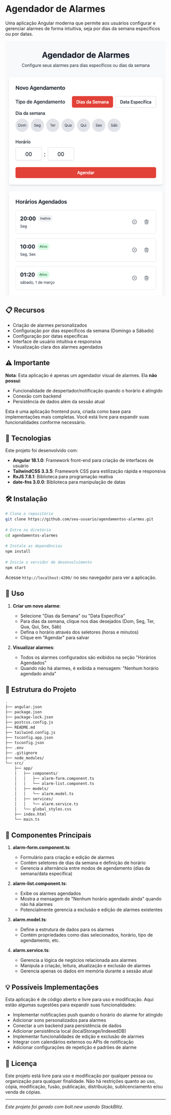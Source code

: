 # Agendador de Alarmes

Uma aplicação Angular moderna que permite aos usuários configurar e gerenciar alarmes de forma intuitiva, seja por dias da semana específicos ou por datas.

![Agendador de Alarmes Screenshot](./image.png)

## 📋 Recursos

- Criação de alarmes personalizados
- Configuração por dias específicos da semana (Domingo a Sábado)
- Configuração por datas específicas
- Interface de usuário intuitiva e responsiva
- Visualização clara dos alarmes agendados

## ⚠️ Importante

**Nota**: Esta aplicação é apenas um agendador visual de alarmes. Ela **não possui**:
- Funcionalidade de despertador/notificação quando o horário é atingido
- Conexão com backend
- Persistência de dados além da sessão atual

Esta é uma aplicação frontend pura, criada como base para implementações mais completas. Você está livre para expandir suas funcionalidades conforme necessário.

## 🚀 Tecnologias

Este projeto foi desenvolvido com:

- **Angular 18.1.0**: Framework front-end para criação de interfaces de usuário
- **TailwindCSS 3.3.5**: Framework CSS para estilização rápida e responsiva
- **RxJS 7.8.1**: Biblioteca para programação reativa
- **date-fns 3.0.0**: Biblioteca para manipulação de datas

## 🛠️ Instalação

```bash
# Clone o repositório
git clone https://github.com/seu-usuario/agendamentos-alarmes.git

# Entre no diretório
cd agendamentos-alarmes

# Instale as dependências
npm install

# Inicie o servidor de desenvolvimento
npm start
```

Acesse `http://localhost:4200/` no seu navegador para ver a aplicação.

## 📱 Uso

1. **Criar um novo alarme**:
   - Selecione "Dias da Semana" ou "Data Específica"
   - Para dias da semana, clique nos dias desejados (Dom, Seg, Ter, Qua, Qui, Sex, Sáb)
   - Defina o horário através dos seletores (horas e minutos)
   - Clique em "Agendar" para salvar

2. **Visualizar alarmes**:
   - Todos os alarmes configurados são exibidos na seção "Horários Agendados"
   - Quando não há alarmes, é exibida a mensagem: "Nenhum horário agendado ainda"

## 🧩 Estrutura do Projeto

```
.
├── angular.json
├── package.json
├── package-lock.json
├── postcss.config.js
├── README.md
├── tailwind.config.js
├── tsconfig.app.json
├── tsconfig.json
├── .env
├── .gitignore
├── node_modules/
└── src/
    ├── app/
    │   ├── components/
    │   │   ├── alarm-form.component.ts
    │   │   └── alarm-list.component.ts
    │   ├── models/
    │   │   └── alarm.model.ts
    │   ├── services/
    │   │   └── alarm.service.ts
    │   └── global_styles.css
    ├── index.html
    └── main.ts
```

## 🔄 Componentes Principais

1. **alarm-form.component.ts**: 
   - Formulário para criação e edição de alarmes
   - Contém seletores de dias da semana e definição de horário
   - Gerencia a alternância entre modos de agendamento (dias da semana/data específica)

2. **alarm-list.component.ts**: 
   - Exibe os alarmes agendados
   - Mostra a mensagem de "Nenhum horário agendado ainda" quando não há alarmes
   - Potencialmente gerencia a exclusão e edição de alarmes existentes

3. **alarm.model.ts**: 
   - Define a estrutura de dados para os alarmes
   - Contém propriedades como dias selecionados, horário, tipo de agendamento, etc.

4. **alarm.service.ts**: 
   - Gerencia a lógica de negócios relacionada aos alarmes
   - Manipula a criação, leitura, atualização e exclusão de alarmes
   - Gerencia apenas os dados em memória durante a sessão atual

## 💡 Possíveis Implementações

Esta aplicação é de código aberto e livre para uso e modificação. Aqui estão algumas sugestões para expandir suas funcionalidades:

- Implementar notificações push quando o horário do alarme for atingido
- Adicionar sons personalizados para alarmes
- Conectar a um backend para persistência de dados
- Adicionar persistência local (localStorage/IndexedDB)
- Implementar funcionalidades de edição e exclusão de alarmes
- Integrar com calendários externos ou APIs de notificação
- Adicionar configurações de repetição e padrões de alarme

## 📄 Licença

Este projeto está livre para uso e modificação por qualquer pessoa ou organização para qualquer finalidade. Não há restrições quanto ao uso, cópia, modificação, fusão, publicação, distribuição, sublicenciamento e/ou venda de cópias.

---

*Este projeto foi gerado com bolt.new usando StackBlitz.*
